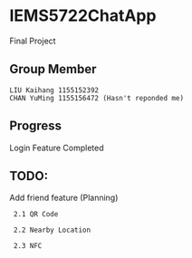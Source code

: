 # IEMS5722ChatApp
Final Project
## Group Member
	LIU Kaihang 1155152392
	CHAN YuMing 1155156472 (Hasn't reponded me)
## Progress
Login Feature Completed
## TODO:
  
Add friend feature (Planning)

	 2.1 QR Code
  
	 2.2 Nearby Location
  
	 2.3 NFC
